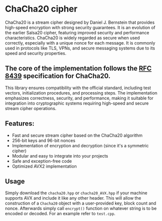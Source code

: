 # ChaCha20 cipher
ChaCha20 is a stream cipher designed by Daniel J. Bernstein that provides high-speed encryption with strong security guarantees. It is an evolution of the earlier Salsa20 cipher, featuring improved security and performance characteristics.
ChaCha20 is widely regarded as secure when used correctly, especially with a unique nonce for each message. It is commonly used in protocols like TLS, VPNs, and secure messaging systems due to its speed and security properties.

## The core of the implementation follows the [RFC 8439](https://datatracker.ietf.org/doc/html/rfc8439) specification for ChaCha20.
This library ensures compatibility with the official standard, including test vectors, initialization procedures, and processing steps.
The implementation emphasizes correctness, security, and performance, making it suitable for integration into cryptographic systems requiring high-speed and secure stream cipher operations.

## Features:
  * Fast and secure stream cipher based on the ChaCha20 algorithm
  * 256-bit keys and 96-bit nonces
  * Implementation of encryption and decryption (since it's a symmetric cipher)
  * Modular and easy to integrate into your projects
  * Safe and exception-free code
  * Optimized AVX2 implementation

## Usage
Simply download the `chacha20.hpp` or `chacha20_AVX.hpp` if your machine supports AVX and include it like any other header. This will allow the construction of a `Chacha20` object with a user-provided key, block count and nonce.
Afterwards simply call `encrypt()` function on whatever string is to be encoded or decoded. For an example refer to `test.cpp`.
